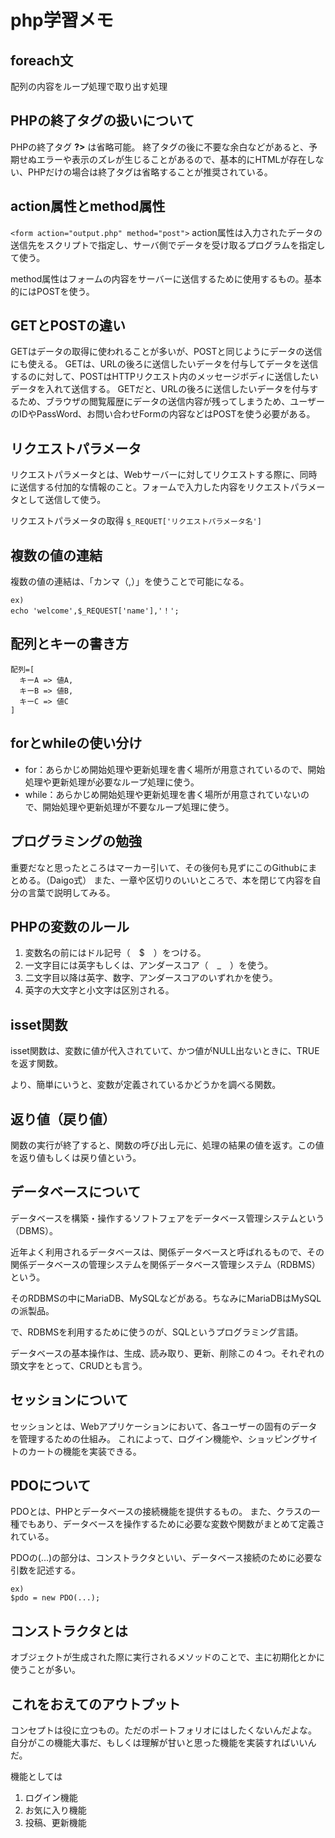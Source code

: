 # php学習メモ

## foreach文
配列の内容をループ処理で取り出す処理

## PHPの終了タグの扱いについて
PHPの終了タグ **?>** は省略可能。
終了タグの後に不要な余白などがあると、予期せぬエラーや表示のズレが生じることがあるので、基本的にHTMLが存在しない、PHPだけの場合は終了タグは省略することが推奨されている。

## action属性とmethod属性
`<form action="output.php" method="post">`
action属性は入力されたデータの送信先をスクリプトで指定し、サーバ側でデータを受け取るプログラムを指定して使う。

method属性はフォームの内容をサーバーに送信するために使用するもの。基本的にはPOSTを使う。

## GETとPOSTの違い
GETはデータの取得に使われることが多いが、POSTと同じようにデータの送信にも使える。
GETは、URLの後ろに送信したいデータを付与してデータを送信するのに対して、POSTはHTTPリクエスト内のメッセージボディに送信したいデータを入れて送信する。
GETだと、URLの後ろに送信したいデータを付与するため、ブラウザの閲覧履歴にデータの送信内容が残ってしまうため、ユーザーのIDやPassWord、お問い合わせFormの内容などはPOSTを使う必要がある。

## リクエストパラメータ
リクエストパラメータとは、Webサーバーに対してリクエストする際に、同時に送信する付加的な情報のこと。フォームで入力した内容をリクエストパラメータとして送信して使う。

リクエストパラメータの取得
`$_REQUET['リクエストパラメータ名']`

## 複数の値の連結
複数の値の連結は、「カンマ（,）」を使うことで可能になる。

```
ex)
echo 'welcome',$_REQUEST['name'],'！';
```

## 配列とキーの書き方
```
配列=[
  キーA => 値A,
  キーB => 値B,
  キーC => 値C
]
```

## forとwhileの使い分け
* for：あらかじめ開始処理や更新処理を書く場所が用意されているので、開始処理や更新処理が必要なループ処理に使う。
* while：あらかじめ開始処理や更新処理を書く場所が用意されていないので、開始処理や更新処理が不要なループ処理に使う。

## プログラミングの勉強
重要だなと思ったところはマーカー引いて、その後何も見ずにこのGithubにまとめる。（Daigo式）
また、一章や区切りのいいところで、本を閉じて内容を自分の言葉で説明してみる。

## PHPの変数のルール
1. 変数名の前にはドル記号（　$　）をつける。
2. 一文字目には英字もしくは、アンダースコア（　_　）を使う。
3. 二文字目以降は英字、数字、アンダースコアのいずれかを使う。
4. 英字の大文字と小文字は区別される。

## isset関数
isset関数は、変数に値が代入されていて、かつ値がNULL出ないときに、TRUEを返す関数。

より、簡単にいうと、変数が定義されているかどうかを調べる関数。

## 返り値（戻り値）
関数の実行が終了すると、関数の呼び出し元に、処理の結果の値を返す。この値を返り値もしくは戻り値という。

## データベースについて
データベースを構築・操作するソフトフェアをデータベース管理システムという（DBMS）。

近年よく利用されるデータベースは、関係データベースと呼ばれるもので、その関係データベースの管理システムを関係データベース管理システム（RDBMS）という。

そのRDBMSの中にMariaDB、MySQLなどがある。ちなみにMariaDBはMySQLの派製品。

で、RDBMSを利用するために使うのが、SQLというプログラミング言語。

データベースの基本操作は、生成、読み取り、更新、削除この４つ。それぞれの頭文字をとって、CRUDとも言う。

## セッションについて
セッションとは、Webアプリケーションにおいて、各ユーザーの固有のデータを管理するための仕組み。
これによって、ログイン機能や、ショッピングサイトのカートの機能を実装できる。

## PDOについて
PDOとは、PHPとデータベースの接続機能を提供するもの。
また、クラスの一種でもあり、データベースを操作するために必要な変数や関数がまとめて定義されている。

PDOの(...)の部分は、コンストラクタといい、データベース接続のために必要な引数を記述する。
```
ex)
$pdo = new PDO(...);
```

## コンストラクタとは
オブジェクトが生成された際に実行されるメソッドのことで、主に初期化とかに使うことが多い。

## これをおえてのアウトプット
コンセプトは役に立つもの。ただのポートフォリオにはしたくないんだよな。
自分がこの機能大事だ、もしくは理解が甘いと思った機能を実装すればいいんだ。

機能としては
1. ログイン機能
2. お気に入り機能
3. 投稿、更新機能
